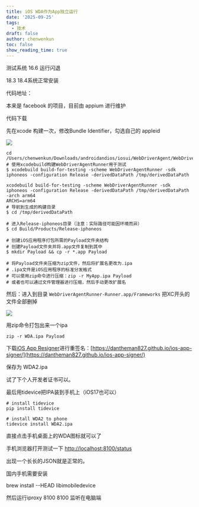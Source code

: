 ```yaml
---
title: iOS WDA作为App独立运行
date: '2025-09-25'
tags:
  - 技术
draft: false
author: chenwenkun
toc: false
show_reading_time: true
---
```

测试系统 16.6 运行闪退

18.3 18.4系统正常安装

代码地址：

本来是 facebook 的项目，目前由 appium 进行维护

代码下载

先在xcode 构建一次，修改Bundle Identifier，勾选自己的 appleid

![](https://prod-files-secure.s3.us-west-2.amazonaws.com/c205fb54-92b2-4987-8be3-972b67d27acc/cb756a73-27bc-4b0d-951a-858df3344b59/image.png?X-Amz-Algorithm=AWS4-HMAC-SHA256&X-Amz-Content-Sha256=UNSIGNED-PAYLOAD&X-Amz-Credential=ASIAZI2LB4663R67JGSO%2F20251014%2Fus-west-2%2Fs3%2Faws4_request&X-Amz-Date=20251014T004936Z&X-Amz-Expires=3600&X-Amz-Security-Token=IQoJb3JpZ2luX2VjEKj%2F%2F%2F%2F%2F%2F%2F%2F%2F%2FwEaCXVzLXdlc3QtMiJHMEUCIH8kSpnwIsIBNjXuuF7RBtI5TQ1H%2B9xFdRnhTSOA78QlAiEA4yz1FEzdCiZiAKmntjCBBfUtgdTIcplVaJdxxLrir3cq%2FwMIURAAGgw2Mzc0MjMxODM4MDUiDHNJz6orW0zlc1Ge2SrcA7y0PSDBxRcXFcftInHZZNfHUfIHJU%2F2tTJM7IhfL9KAqtusiI%2Bw%2Fd%2FeMuut2IrbYqJAQrWs6DIDDKIHwAZZC%2BlumNxfeaRZ1uAl7l4BWw5Jb3Jfy6nyxz17OUep2SIrlwFEEcSkbrKnXlmE8tFovyZnzG%2BuVJrIGooeZfc8Ahtt0MCDRnSAh7xv%2FiO%2BZKIIeUPzuYBbmNd9dQBJmAGQM0cxBlb6RhyyQVdDFRjJbwzkxmu8TBq%2FY%2BMq0dqWy%2F73LTEYvLEefJOZOLzTMcMpSjkHRAyXMuh0eAJevVeSul0PI8PsPz%2BK6fFCA2WTamNo0BNsiDDl%2Fypv03zmtbUgRnkShKQ8kKsG%2BP%2Bmxn1KdNnRsM2AgdK0t3qz%2Fz%2F84sCxPuMt%2B7hbPg37RSINBK4UKCLIb2FotWrEuuBrASfLdeD2T9YA%2Fg3yE3RIJLJzagYMFpyGUQoq0XPxCqiFF8bDB5uK4DaZTQFgnyDDM7sBHQMww76i7Ac3DuNQPMeMDqD%2BXrVunzbnN1glRQIWMWhdWjfF538Yca3cZiEvoOBuni%2BVvYcRZcpm4BX50nI%2B%2FJznl84R7qcMuykaeFJ0bps0txFgofxDuNt38UuANe5QALwowzkoOxo9MT8ZK9p%2FMP6ptscGOqUBAW1ygTnEY91TF2%2BYDQ16h9hNovqNLmhFMpUNDK7gsK1EKPVWvXOoeAE8xsPD8G%2FdMnQPIyFNDT%2F2j93YLwU%2F4TGvjsYmcXIf6A9CWQTk2760jIn6K9VoV9dtFHuz0EfdGCzjgv7Ndqc77hGO2Avv3EBpPc6YbboNmv9P1EgdKSbk%2BnCTK3QXsNrz3TuOX9wxuULUF0NWO5nDZXeWXlMuPDyg%2BRez&X-Amz-Signature=a186d4f2e45ef12725c2a4b1d9580d70b94c18c2bd278e5ec5f549662ccb0dc4&X-Amz-SignedHeaders=host&x-amz-checksum-mode=ENABLED&x-id=GetObject)

```shell
cd /Users/chenwenkun/Downloads/androidandios/iosui/WebDriverAgent/WebDriverAgent
# 使用xcodebuild构建WebDriverAgentRunner用于测试
$ xcodebuild build-for-testing -scheme WebDriverAgentRunner -sdk iphoneos -configuration Release -derivedDataPath /tmp/derivedDataPath

xcodebuild build-for-testing -scheme WebDriverAgentRunner -sdk iphoneos -configuration Release -derivedDataPath /tmp/derivedDataPath -arch arm64
ARCHS=arm64
# 导航到生成的构建目录
$ cd /tmp/derivedDataPath

# 进入Release-iphoneos目录（注意：实际路径可能因环境而异）
$ cd Build/Products/Release-iphoneos

# 创建iOS应用程序打包所需的Payload文件夹结构
# 创建Payload文件夹并将.app文件复制到其中
$ mkdir Payload && cp -r *.app Payload

# 将Payload文件夹压缩为zip文件，然后将扩展名更改为.ipa
# .ipa文件是iOS应用程序的标准分发格式
# 可以使用zip命令进行压缩：zip -r MyApp.ipa Payload
# 或者也可以通过文件管理器进行压缩，然后手动更改扩展名
```

然后：进入到目录 `WebDriverAgentRunner-Runner.app/Frameworks` 把XC开头的文件全部删掉

![](https://prod-files-secure.s3.us-west-2.amazonaws.com/c205fb54-92b2-4987-8be3-972b67d27acc/358b8d2b-1bfe-4fb9-beb5-83e1de5f201e/image.png?X-Amz-Algorithm=AWS4-HMAC-SHA256&X-Amz-Content-Sha256=UNSIGNED-PAYLOAD&X-Amz-Credential=ASIAZI2LB4663R67JGSO%2F20251014%2Fus-west-2%2Fs3%2Faws4_request&X-Amz-Date=20251014T004936Z&X-Amz-Expires=3600&X-Amz-Security-Token=IQoJb3JpZ2luX2VjEKj%2F%2F%2F%2F%2F%2F%2F%2F%2F%2FwEaCXVzLXdlc3QtMiJHMEUCIH8kSpnwIsIBNjXuuF7RBtI5TQ1H%2B9xFdRnhTSOA78QlAiEA4yz1FEzdCiZiAKmntjCBBfUtgdTIcplVaJdxxLrir3cq%2FwMIURAAGgw2Mzc0MjMxODM4MDUiDHNJz6orW0zlc1Ge2SrcA7y0PSDBxRcXFcftInHZZNfHUfIHJU%2F2tTJM7IhfL9KAqtusiI%2Bw%2Fd%2FeMuut2IrbYqJAQrWs6DIDDKIHwAZZC%2BlumNxfeaRZ1uAl7l4BWw5Jb3Jfy6nyxz17OUep2SIrlwFEEcSkbrKnXlmE8tFovyZnzG%2BuVJrIGooeZfc8Ahtt0MCDRnSAh7xv%2FiO%2BZKIIeUPzuYBbmNd9dQBJmAGQM0cxBlb6RhyyQVdDFRjJbwzkxmu8TBq%2FY%2BMq0dqWy%2F73LTEYvLEefJOZOLzTMcMpSjkHRAyXMuh0eAJevVeSul0PI8PsPz%2BK6fFCA2WTamNo0BNsiDDl%2Fypv03zmtbUgRnkShKQ8kKsG%2BP%2Bmxn1KdNnRsM2AgdK0t3qz%2Fz%2F84sCxPuMt%2B7hbPg37RSINBK4UKCLIb2FotWrEuuBrASfLdeD2T9YA%2Fg3yE3RIJLJzagYMFpyGUQoq0XPxCqiFF8bDB5uK4DaZTQFgnyDDM7sBHQMww76i7Ac3DuNQPMeMDqD%2BXrVunzbnN1glRQIWMWhdWjfF538Yca3cZiEvoOBuni%2BVvYcRZcpm4BX50nI%2B%2FJznl84R7qcMuykaeFJ0bps0txFgofxDuNt38UuANe5QALwowzkoOxo9MT8ZK9p%2FMP6ptscGOqUBAW1ygTnEY91TF2%2BYDQ16h9hNovqNLmhFMpUNDK7gsK1EKPVWvXOoeAE8xsPD8G%2FdMnQPIyFNDT%2F2j93YLwU%2F4TGvjsYmcXIf6A9CWQTk2760jIn6K9VoV9dtFHuz0EfdGCzjgv7Ndqc77hGO2Avv3EBpPc6YbboNmv9P1EgdKSbk%2BnCTK3QXsNrz3TuOX9wxuULUF0NWO5nDZXeWXlMuPDyg%2BRez&X-Amz-Signature=d5e6157f990732af1b520903ec53de42abfadc21f3975290896bd7b12fe212de&X-Amz-SignedHeaders=host&x-amz-checksum-mode=ENABLED&x-id=GetObject)

用zip命令打包出来一个ipa

```shell
zip -r WDA.ipa Payload
```

下载[iOS App Resigner](https://zhida.zhihu.com/search?content_id=237756070&content_type=Article&match_order=1&q=iOS%20App%20Resigner&zd_token=eyJhbGciOiJIUzI1NiIsInR5cCI6IkpXVCJ9.eyJpc3MiOiJ6aGlkYV9zZXJ2ZXIiLCJleHAiOjE3NDQzNTQ0ODAsInEiOiJpT1MgQXBwIFJlc2lnbmVyIiwiemhpZGFfc291cmNlIjoiZW50aXR5IiwiY29udGVudF9pZCI6MjM3NzU2MDcwLCJjb250ZW50X3R5cGUiOiJBcnRpY2xlIiwibWF0Y2hfb3JkZXIiOjEsInpkX3Rva2VuIjpudWxsfQ.XGwOKX0ujlvhojSuRT3SlA0sDFnQK-FxDJr60CX6YqU&zhida_source=entity)进行重签名：[https://dantheman827.github.io/ios-app-signer/](https://dantheman827.github.io/ios-app-signer/)

保存为 WDA2.ipa

试了下个人开发者证书可以。

最后用tidevice把IPA装到手机上（iOS17也可以）

```shell
# install tidevice
pip install tidevice

# install WDA2 to phone
tidevice install WDA2.ipa
```

直接点击手机桌面上的WDA图标就可以了

手机浏览器打开测试一下 [http://localhost:8100/status](http://localhost:8100/status)

出现一个长长的JSON就是正常的。

国内手机需要安装

brew install --HEAD libimobiledevice

然后运行iproxy 8100 8100 监听在电脑端

